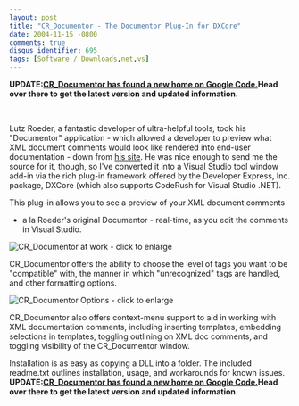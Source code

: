 ```yaml
---
layout: post
title: "CR_Documentor - The Documentor Plug-In for DXCore"
date: 2004-11-15 -0800
comments: true
disqus_identifier: 695
tags: [Software / Downloads,net,vs]
---
```

**UPDATE:**[**CR\_Documentor has found a new home on Google
Code.**](http://code.google.com/p/cr-documentor/)**Head over there to
get the latest version and updated information.**

 

Lutz Roeder, a fantastic developer of ultra-helpful tools, took his
"Documentor" application - which allowed a developer to preview what XML
document comments would look like rendered into end-user documentation -
down from [his site](http://www.aisto.com/roeder/dotnet/). He was nice
enough to send me the source for it, though, so I've converted it into a
Visual Studio tool window add-in via the rich plug-in framework offered
by the Developer Express, Inc. package, DXCore (which also supports
CodeRush for Visual Studio .NET).
 
 This plug-in allows you to see a preview of your XML document comments
- a la Roeder's original Documentor - real-time, as you edit the
comments in Visual Studio.
 
 ![CR\_Documentor at work - click to
enlarge](http://cr-documentor.googlecode.com/svn/site/screenshots/window_in_vs.png)
 
 CR\_Documentor offers the ability to choose the level of tags you want
to be "compatible" with, the manner in which "unrecognized" tags are
handled, and other formatting options.
 
 ![CR\_Documentor Options - click to
enlarge](http://cr-documentor.googlecode.com/svn/site/screenshots/options_dialog.png)
 
 CR\_Documentor also offers context-menu support to aid in working with
XML documentation comments, including inserting templates, embedding
selections in templates, toggling outlining on XML doc comments, and
toggling visibility of the CR\_Documentor window.
 
 Installation is as easy as copying a DLL into a folder. The included
readme.txt outlines installation, usage, and workarounds for known
issues.
**UPDATE:**[**CR\_Documentor has found a new home on Google
Code.**](http://code.google.com/p/cr-documentor/)**Head over there to
get the latest version and updated information.**

